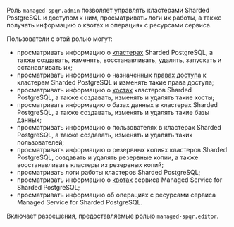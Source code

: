 Роль `managed-spqr.admin` позволяет управлять кластерами Sharded PostgreSQL и доступом к ним, просматривать логи их работы, а также получать информацию о квотах и операциях с ресурсами сервиса.

Пользователи с этой ролью могут:
* просматривать информацию о [кластерах](../../managed-spqr/concepts/index.md) Sharded PostgreSQL, а также создавать, изменять, восстанавливать, удалять, запускать и останавливать их;
* просматривать информацию о назначенных [правах доступа](../../iam/concepts/access-control/index.md) к кластерам Sharded PostgreSQL и изменять такие права доступа;
* просматривать информацию о [хостах](../../managed-spqr/concepts/instance-types.md) кластеров Sharded PostgreSQL, а также создавать, изменять и удалять такие хосты;
* просматривать информацию о базах данных в кластерах Sharded PostgreSQL, а также создавать, изменять и удалять такие базы данных;
* просматривать информацию о пользователях в кластерах Sharded PostgreSQL, а также создавать, изменять и удалять таких пользователей;
* просматривать информацию о резервных копиях кластеров Sharded PostgreSQL, создавать и удалять резервные копии, а также восстанавливать кластеры из резервных копий;
* просматривать логи работы кластеров Sharded PostgreSQL;
* просматривать информацию о [квотах](../../managed-spqr/concepts/limits.md#mspqr-quotas) сервиса Managed Service for Sharded PostgreSQL;
* просматривать информацию об операциях с ресурсами сервиса Managed Service for Sharded PostgreSQL.

Включает разрешения, предоставляемые ролью `managed-spqr.editor`.
